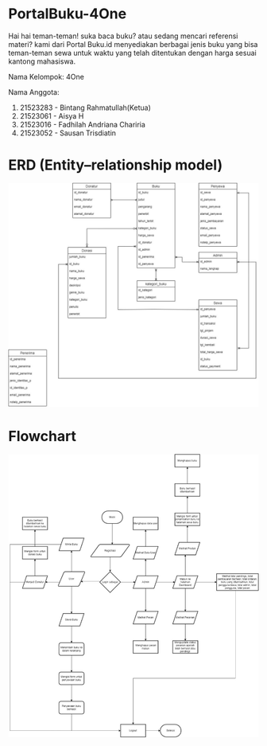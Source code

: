 # PortalBuku-4One

Hai hai teman-teman! suka baca buku? atau sedang mencari referensi materi? kami dari Portal Buku.id menyediakan berbagai jenis buku yang bisa teman-teman sewa untuk waktu yang telah ditentukan dengan harga sesuai kantong mahasiswa.

Nama Kelompok: 4One 


Nama Anggota:   
 1. 21523283 - Bintang Rahmatullah(Ketua)
 2. 21523061 - Aisya H
 3. 21523016 - Fadhilah Andriana Chariria
 4. 21523052 - Sausan Trisdiatin

# ERD (Entity–relationship model)
![ERD (Entity–relationship model)](https://github.com/just-a-star/PortalBuku-4One/blob/deda72538e55a7ed6ba91dd0fbd18433ac36b6a7/resources/readme/erd.jpg)

# Flowchart
![Flowchart](https://github.com/just-a-star/PortalBuku-4One/blob/deda72538e55a7ed6ba91dd0fbd18433ac36b6a7/resources/readme/flowchart.jpg)